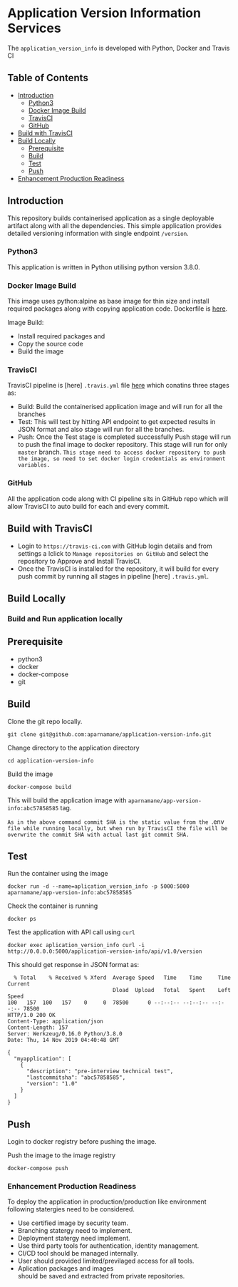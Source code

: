 # Application Version Information Services
  The `application_version_info` is developed with Python, Docker and Travis CI

## Table of Contents
  - [Introduction](#introduction)
    - [Python3](#python3)
    - [Docker Image Build](docker-image-build)
    - [TravisCI](#travisci)
    - [GitHub](#github)
  - [Build with TravisCI](#build-with-travisci)
  - [Build Locally](#build-locally)
    - [Prerequisite](#prerequisite)
    - [Build](#build)
    - [Test](#test)
    - [Push](#push)
  - [Enhancement Production Readiness](#enhancement-production-Readiness)

## Introduction

This repository builds containerised application as a single deployable artifact along with all the dependencies.
This simple application provides detailed versioning information with single endpoint `/version`.

### Python3

This application is written in Python utilising python version 3.8.0.

### Docker Image Build

This image uses python:alpine as base image for thin size and install required packages along with copying application code. 
Dockerfile is [here](Dockerfile).

Image Build:

- Install required packages and 
- Copy the source code
- Build the image

### TravisCI

TravisCI pipeline is [here] `.travis.yml` file [here](.travis.yml) which conatins three stages as:

- Build: Build the containerised application image and will run for all the branches
- Test: This will test by hitting API endpoint to get expected results in JSON   format and also stage will run for all the branches.
- Push: Once the Test stage is completed successfully Push stage will run to push the final image to docker repository. This stage will run for only `master` branch.
`This stage need to access docker repository to push the image, so need to set docker login credentials as environment variables.`

### GitHub

All the application code along with CI pipeline sits in GitHub repo which will allow TravisCI to auto build for each and every commit.

## Build with TravisCI

- Login to `https://travis-ci.com` with GitHub login details and from settings a lclick to `Manage repositories on GitHub` and select the repository to Approve and Install TravisCI.
- Once the TravisCI is installed for the repository, it will build for every push commit by running all stages in pipeline [here] `.travis.yml`.

## Build Locally

### Build and Run application locally

## Prerequisite

- python3
- docker
- docker-compose
- git

## Build

Clone the git repo locally.

`git clone git@github.com:aparnamane/application-version-info.git`

Change directory to the application directory

`cd application-version-info`

Build the image

`docker-compose build`

This will build the application image with `aparnamane/app-version-info:abc57858585` tag.

`As in the above command commit SHA is the static value from the `.env` file while running locally, but when run by TravisCI the file will be overwrite the commit SHA with actual last git commit SHA.`

## Test

Run the container using the image

`docker run -d --name=aplication_version_info -p 5000:5000 aparnamane/app-version-info:abc57858585`

Check the container is running

`docker ps`

Test the application with API call using `curl`

`docker exec aplication_version_info curl -i http://0.0.0.0:5000/application-version-info/api/v1.0/version`

This should get response in JSON format as:

``` 
  % Total    % Received % Xferd  Average Speed   Time    Time     Time  Current
                                 Dload  Upload   Total   Spent    Left  Speed
100   157  100   157    0     0  78500      0 --:--:-- --:--:-- --:--:-- 78500
HTTP/1.0 200 OK
Content-Type: application/json
Content-Length: 157
Server: Werkzeug/0.16.0 Python/3.8.0
Date: Thu, 14 Nov 2019 04:40:48 GMT

{
  "myapplication": [
    {
      "description": "pre-interview technical test", 
      "lastcommitsha": "abc57858585", 
      "version": "1.0"
    }
  ]
}

```

## Push

Login to docker registry before pushing the image.

Push the image to the image registry

`docker-compose push`


### Enhancement Production Readiness

To deploy the application in production/production like environment following statergies need to be considered.

- Use certified image by security team.
- Branching statergy need to implement.
- Deployment statergy need implement.
- Use third party tools for authentication, identity management.
- CI/CD tool should be managed internally.
- User should provided limited/previlaged access for all tools.
- Aplication packages and images should be saved and extracted from private repositories.


